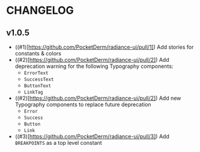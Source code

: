 # CHANGELOG

## v1.0.5
- ((#1)[https://github.com/PocketDerm/radiance-ui/pull/1]) Add stories for constants & colors
- ((#2)[https://github.com/PocketDerm/radiance-ui/pull/2]) Add deprecation warning for the following Typography components:
  - `ErrorText`
  - `SuccessText`
  - `ButtonText`
  - `LinkTag`
- ((#2)[https://github.com/PocketDerm/radiance-ui/pull/2]) Add new Typography components to replace future deprecation
  - `Error`
  - `Success`
  - `Button`
  - `Link`
- ((#3)[https://github.com/PocketDerm/radiance-ui/pull/3]) Add `BREAKPOINTS` as a top level constant
